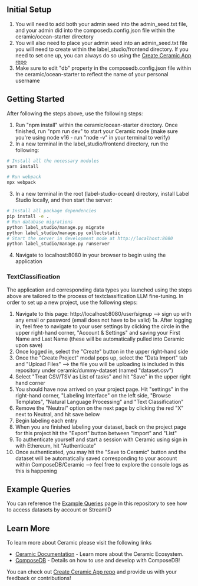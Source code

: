 ## Initial Setup

1. You will need to add both your admin seed into the admin_seed.txt file, and your admin did into the composedb.config.json file within the ceramic/ocean-starter directory
2. You will also need to place your admin seed into an admin_seed.txt file you will need to create within the label_studio/frontend directory. If you need to set one up, you can always do so using the [Create Ceramic App repo](https://github.com/ceramicstudio/create-ceramic-app)
3. Make sure to edit "db" property in the composedb.config.json file within the ceramic/ocean-starter to reflect the name of your personal username

## Getting Started

After following the steps above, use the following steps:

1. Run "npm install" within the ceramic/ocean-starter directory. Once finished, run "npm run dev" to start your Ceramic node (make sure you're using node v16 - run "node -v" in your terminal to verify)
2. In a new terminal in the label_studio/frontend directory, run the following:
```bash
# Install all the necessary modules
yarn install 

# Run webpack
npx webpack
```
3. In a new terminal in the root (label-studio-ocean) directory, install Label Studio locally, and then start the server: 
```bash
# Install all package dependencies
pip install -e .
# Run database migrations
python label_studio/manage.py migrate
python label_studio/manage.py collectstatic
# Start the server in development mode at http://localhost:8080
python label_studio/manage.py runserver
```

4. Navigate to localhost:8080 in your browser to begin using the application

### TextClassification

The application and corresponding data types you launched using the steps above are tailored to the process of textclassification LLM fine-tuning. In order to set up a new project, use the following steps:

1. Navigate to this page: http://localhost:8080/user/signup --> sign up with any email or password (email does not have to be valid)
1a. After logging in, feel free to navigate to your user settings by clicking the circle in the upper right-hand corner, "Account & Settings" and saving your First Name and Last Name (these will be automatically pulled into Ceramic upon save)
2. Once logged in, select the "Create" button in the upper right-hand side
3. Once the "Create Project" modal pops up, select the "Data Import" tab and "Upload Files" --> the file you will be uploading is included in this repository under ceramic/dummy-dataset (named "dataset.csv")
4. Select "Treat CSV/TSV as List of tasks" and hit "Save" in the upper right hand corner
5. You should have now arrived on your project page. Hit "settings" in the right-hand corner, "Labeling Interface" on the left side, "Browse Templates", "Natural Language Processing" and "Text Classification"
6. Remove the "Neutral" option on the next page by clicking the red "X" next to Neutral, and hit save below
7. Begin labeling each entry 
8. When you are finished labeling your dataset, back on the project page for this project hit the "Export" button between "Import" and "List"
9. To authenticate yourself and start a session with Ceramic using sign in with Ethereum, hit "Authenticate"
10. Once authenticated, you may hit the "Save to Ceramic" button and the dataset will be automatically saved corresponding to your account within ComposeDB/Ceramic --> feel free to explore the console logs as this is happening

## Example Queries

You can reference the [Example Queries](https://github.com/mzkrasner/label-studio-ocean/blob/main/ceramic/ocean-starter/example-queries/EXAMPLES.md) page in this repository to see how to access datasets by account or StreamID

## Learn More

To learn more about Ceramic please visit the following links

- [Ceramic Documentation](https://developers.ceramic.network/learn/welcome/) - Learn more about the Ceramic Ecosystem.
- [ComposeDB](https://composedb.js.org/) - Details on how to use and develop with ComposeDB!

You can check out [Create Ceramic App repo](https://github.com/ceramicstudio/create-ceramic-app) and provide us with your feedback or contributions! 
